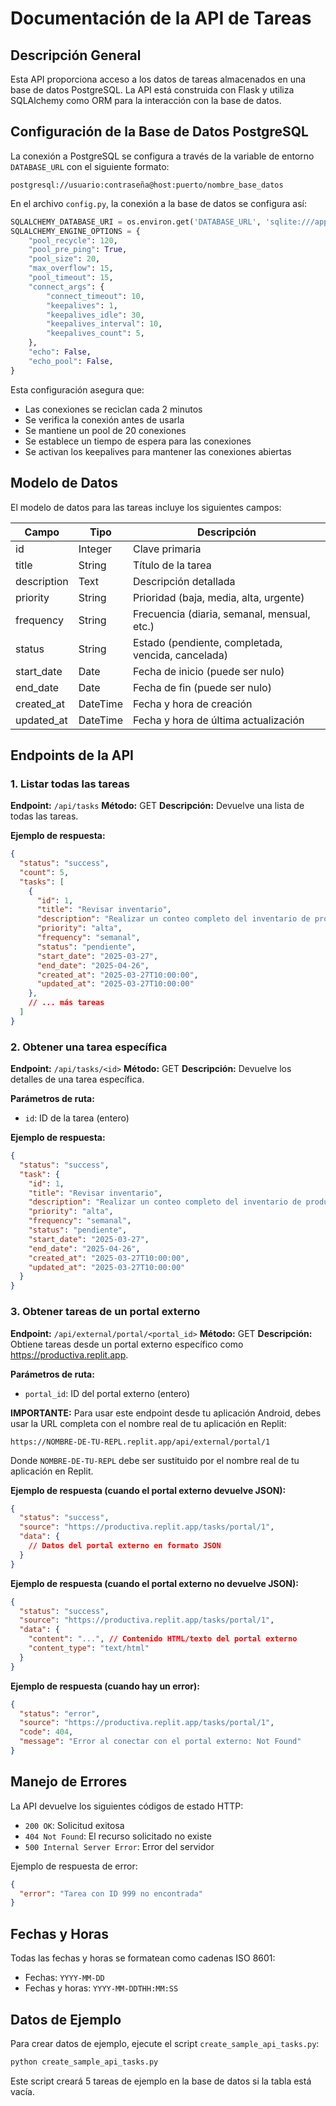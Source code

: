 # Documentación de la API de Tareas

## Descripción General

Esta API proporciona acceso a los datos de tareas almacenados en una base de datos PostgreSQL.
La API está construida con Flask y utiliza SQLAlchemy como ORM para la interacción con la base de datos.

## Configuración de la Base de Datos PostgreSQL

La conexión a PostgreSQL se configura a través de la variable de entorno `DATABASE_URL` con el siguiente formato:

```
postgresql://usuario:contraseña@host:puerto/nombre_base_datos
```

En el archivo `config.py`, la conexión a la base de datos se configura así:

```python
SQLALCHEMY_DATABASE_URI = os.environ.get('DATABASE_URL', 'sqlite:///app.db')
SQLALCHEMY_ENGINE_OPTIONS = {
    "pool_recycle": 120,
    "pool_pre_ping": True,
    "pool_size": 20,
    "max_overflow": 15,
    "pool_timeout": 15,
    "connect_args": {
        "connect_timeout": 10,
        "keepalives": 1,
        "keepalives_idle": 30,
        "keepalives_interval": 10,
        "keepalives_count": 5,
    },
    "echo": False,
    "echo_pool": False,
}
```

Esta configuración asegura que:
- Las conexiones se reciclan cada 2 minutos
- Se verifica la conexión antes de usarla
- Se mantiene un pool de 20 conexiones
- Se establece un tiempo de espera para las conexiones
- Se activan los keepalives para mantener las conexiones abiertas

## Modelo de Datos

El modelo de datos para las tareas incluye los siguientes campos:

| Campo | Tipo | Descripción |
|-------|------|-------------|
| id | Integer | Clave primaria |
| title | String | Título de la tarea |
| description | Text | Descripción detallada |
| priority | String | Prioridad (baja, media, alta, urgente) |
| frequency | String | Frecuencia (diaria, semanal, mensual, etc.) |
| status | String | Estado (pendiente, completada, vencida, cancelada) |
| start_date | Date | Fecha de inicio (puede ser nulo) |
| end_date | Date | Fecha de fin (puede ser nulo) |
| created_at | DateTime | Fecha y hora de creación |
| updated_at | DateTime | Fecha y hora de última actualización |

## Endpoints de la API

### 1. Listar todas las tareas

**Endpoint:** `/api/tasks`
**Método:** GET
**Descripción:** Devuelve una lista de todas las tareas.

**Ejemplo de respuesta:**
```json
{
  "status": "success",
  "count": 5,
  "tasks": [
    {
      "id": 1,
      "title": "Revisar inventario",
      "description": "Realizar un conteo completo del inventario de productos.",
      "priority": "alta",
      "frequency": "semanal",
      "status": "pendiente",
      "start_date": "2025-03-27",
      "end_date": "2025-04-26",
      "created_at": "2025-03-27T10:00:00",
      "updated_at": "2025-03-27T10:00:00"
    },
    // ... más tareas
  ]
}
```

### 2. Obtener una tarea específica

**Endpoint:** `/api/tasks/<id>`
**Método:** GET
**Descripción:** Devuelve los detalles de una tarea específica.

**Parámetros de ruta:**
- `id`: ID de la tarea (entero)

**Ejemplo de respuesta:**
```json
{
  "status": "success",
  "task": {
    "id": 1,
    "title": "Revisar inventario",
    "description": "Realizar un conteo completo del inventario de productos.",
    "priority": "alta",
    "frequency": "semanal",
    "status": "pendiente",
    "start_date": "2025-03-27",
    "end_date": "2025-04-26",
    "created_at": "2025-03-27T10:00:00",
    "updated_at": "2025-03-27T10:00:00"
  }
}
```

### 3. Obtener tareas de un portal externo

**Endpoint:** `/api/external/portal/<portal_id>`
**Método:** GET
**Descripción:** Obtiene tareas desde un portal externo específico como https://productiva.replit.app.

**Parámetros de ruta:**
- `portal_id`: ID del portal externo (entero)

**IMPORTANTE:** Para usar este endpoint desde tu aplicación Android, debes usar la URL completa con el nombre real de tu aplicación en Replit:

```
https://NOMBRE-DE-TU-REPL.replit.app/api/external/portal/1
```

Donde `NOMBRE-DE-TU-REPL` debe ser sustituido por el nombre real de tu aplicación en Replit.

**Ejemplo de respuesta (cuando el portal externo devuelve JSON):**
```json
{
  "status": "success",
  "source": "https://productiva.replit.app/tasks/portal/1",
  "data": {
    // Datos del portal externo en formato JSON
  }
}
```

**Ejemplo de respuesta (cuando el portal externo no devuelve JSON):**
```json
{
  "status": "success",
  "source": "https://productiva.replit.app/tasks/portal/1",
  "data": {
    "content": "...", // Contenido HTML/texto del portal externo
    "content_type": "text/html"
  }
}
```

**Ejemplo de respuesta (cuando hay un error):**
```json
{
  "status": "error",
  "source": "https://productiva.replit.app/tasks/portal/1",
  "code": 404,
  "message": "Error al conectar con el portal externo: Not Found"
}
```

## Manejo de Errores

La API devuelve los siguientes códigos de estado HTTP:

- `200 OK`: Solicitud exitosa
- `404 Not Found`: El recurso solicitado no existe
- `500 Internal Server Error`: Error del servidor

Ejemplo de respuesta de error:
```json
{
  "error": "Tarea con ID 999 no encontrada"
}
```

## Fechas y Horas

Todas las fechas y horas se formatean como cadenas ISO 8601:
- Fechas: `YYYY-MM-DD`
- Fechas y horas: `YYYY-MM-DDTHH:MM:SS`

## Datos de Ejemplo

Para crear datos de ejemplo, ejecute el script `create_sample_api_tasks.py`:

```bash
python create_sample_api_tasks.py
```

Este script creará 5 tareas de ejemplo en la base de datos si la tabla está vacía.